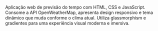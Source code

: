 Aplicação web de previsão do tempo com HTML, CSS e JavaScript. Consome a API OpenWeatherMap, apresenta design responsivo e tema dinâmico que muda conforme o clima atual. Utiliza glassmorphism e gradientes para uma experiência visual moderna e imersiva.
